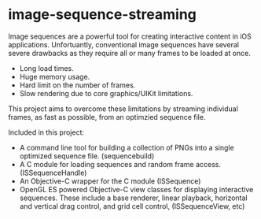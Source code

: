 image-sequence-streaming
========================

Image sequences are a powerful tool for creating interactive content in iOS applications. Unfortuantly, conventional image sequences have several severe drawbacks as they require all or many frames to be loaded at once.
- Long load times.
- Huge memory usage.
- Hard limit on the number of frames.
- Slow rendering due to core graphics/UIKit limitations.

This project aims to overcome these limitations by streaming individual frames, as fast as possible, from an optimzied sequence file.

Included in this project:
- A command line tool for building a collection of PNGs into a single optimized sequence file. (sequencebuild)
- A C module for loading sequences and random frame access. (ISSequenceHandle)
- An Objective-C wrapper for the C module (ISSequence)
- OpenGL ES powered Objective-C view classes for displaying interactive sequences. These include a base renderer, linear playback, horizontal and vertical drag control, and grid cell control, (ISSequenceView, etc)

